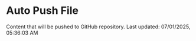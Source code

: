 # Auto Push File

Content that will be pushed to GitHub repository.
Last updated: 07/01/2025, 05:36:03 AM
